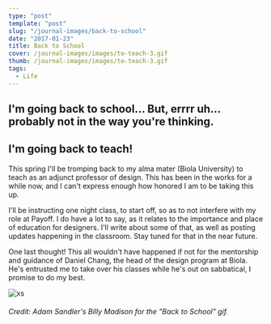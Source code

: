 ```yaml
---
type: "post"
template: "post"
slug: "/journal-images/back-to-school"
date: "2017-01-23"
title: Back to School
cover: /journal-images/images/to-teach-3.gif
thumb: /journal-images/images/to-teach-3.gif
tags:
  - Life
---
```


## I'm going back to school... But, errrr uh... probably not in the way you're thinking.

## I'm going back to teach!

This spring I'll be tromping back to my alma mater (Biola University) to teach as an adjunct professor of design. This has been in the works for a while now, and I can't express enough how honored I am to be taking this up.

I'll be instructing one night class, to start off, so as to not interfere with my role at Payoff. I do have a lot to say, as it relates to the importance and place of education for designers. I'll write about some of that, as well as posting updates happening in the classroom. Stay tuned for that in the near future.

One last thought! This all wouldn't have happened if not for the mentorship and guidance of Daniel Chang, the head of the design program at Biola. He's entrusted me to take over his classes while he's out on sabbatical, I promise to do my best.

![xs](/journal-images/gif/to-teach-3.gif)

###### Credit: Adam Sandler's _Billy Madison_ for the "Back to School" gif.
